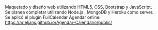 Maquetado y diseño web utilizando HTML5, CSS, Bootstrap y JavaScript. Se planea completar utilizando Node.js , MongoDB y Heroku como server. Se aplicó el plugin FullCalendar
Agendar online: https://arieljans.github.io/Agendar-Calendario/public/
